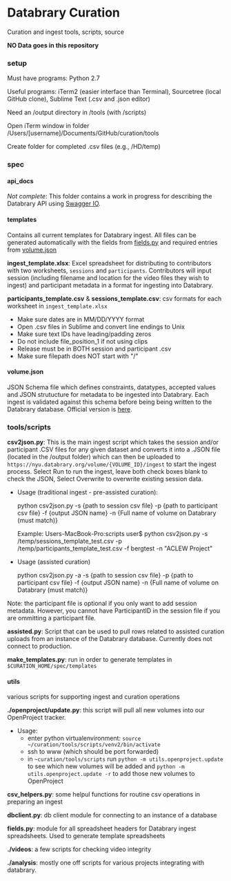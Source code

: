 Databrary Curation
==================

Curation and ingest tools, scripts, source

**NO Data goes in this repository**

### setup

Must have programs: Python 2.7

Useful programs: iTerm2 (easier interface than Terminal), Sourcetree (local GitHub clone), Sublime Text (.csv and .json editor)

Need an /output directory in /tools (with /scripts)

Open iTerm window in folder /Users/[username]/Documents/GitHub/curation/tools

Create folder for completed .csv files (e.g., /HD/temp)

### spec

#### api_docs

*Not complete*: This folder contains a work in progress for describing the Databrary API using [Swagger IO](http://swagger.io/). 

#### templates

Contains all current templates for Databrary ingest. All files can be generated automatically with the fields from [fields.py](https://raw.githubusercontent.com/databrary/curation/master/tools/scripts/utils/fields.py) and required entries from [volume.json]()

**ingest_template.xlsx**: Excel spreadsheet for distributing to contributors with two worksheets, `sessions` and `participants`. Contributors will input session (including filename and location for the video files they wish to ingest) and participant metadata in a format for ingesting into Databrary.

**participants_template.csv** & **sessions_template.csv**: csv formats for each worksheet in `ingest_template.xlsx`

* Make sure dates are in MM/DD/YYYY format
* Open .csv files in Sublime and convert line endings to Unix
* Make sure text IDs have leading/padding zeros
* Do not include file_position_1 if not using clips
* Release must be in BOTH session and participant .csv
* Make sure filepath does NOT start with "/"

#### volume.json

JSON Schema file which defines constraints, datatypes, accepted values and JSON strutucture for metadata to be ingested into Databrary. Each ingest is validated against this schema before being being written to the Databrary database. Official version is [here](https://raw.githubusercontent.com/databrary/databrary/master/volume.json).

### tools/scripts

**csv2json.py**: This is the main ingest script which takes the session and/or participant .CSV files for any given dataset and converts it into a .JSON file (located in the /output folder) which can then be uploaded to `https://nyu.databrary.org/volume/{VOLUME_ID}/ingest` to start the ingest process. Select Run to run the ingest, leave both check boxes blank to check the JSON, Select Overwrite to overwrite existing session data.

* Usage (traditional ingest - pre-assisted curation): 
    
    python csv2json.py -s {path to session csv file} -p {path to participant csv file} -f {output JSON name} -n {Full name of volume on Databrary (must match)}
    
    Example: Users-MacBook-Pro:scripts user$ python csv2json.py -s /temp/sessions_template_test.csv -p /temp/participants_template_test.csv -f bergtest -n "ACLEW Project"

* Usage (assisted curation)

    python csv2json.py -a -s {path to session csv file} -p {path to participant csv file} -f {output JSON name} -n {Full name of volume on Databrary (must match)}

Note: the participant file is optional if you only want to add session metadata. However, you cannot have ParticipantID in the session file if you are ommitting a participant file.

**assisted.py**: Script that can be used to pull rows related to assisted curation uploads from an instance of the Databrary database. Currently does not connect to production.

**make_templates.py**: run in order to generate templates in `$CURATION_HOME/spec/templates`

#### utils 

various scripts for supporting ingest and curation operations 

**./openproject/update.py**: this script will pull all new volumes into our OpenProject tracker.

* Usage: 
    - enter python virtualenvironment: `source ~/curation/tools/scripts/venv2/bin/activate`
    - ssh to www (which should be port forwarded)
    - in `~curation/tools/scripts` run `python -m utils.openproject.update` to see which new volumes will be added and `python -m utils.openproject.update -r` to add those new volumes to OpenProject


**csv_helpers.py**: some helpul functions for routine csv operations in preparing an ingest

**dbclient.py**: db client module for connecting to an instance of a database

**fields.py**: module for all spreadsheet headers for Databrary ingest spreadsheets. Used to generate template spreadsheets

**./videos**: a few scripts for checking video integrity

**./analysis**: mostly one off scripts for various projects integrating with databrary.
